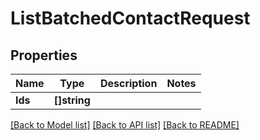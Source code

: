 # ListBatchedContactRequest

## Properties

Name | Type | Description | Notes
------------ | ------------- | ------------- | -------------
**Ids** | **[]string** |  |

[[Back to Model list]](../README.md#documentation-for-models) [[Back to API list]](../README.md#documentation-for-api-endpoints) [[Back to README]](../README.md)


